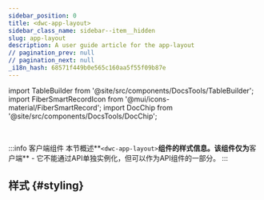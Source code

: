 ```yaml
---
sidebar_position: 0
title: <dwc-app-layout>
sidebar_class_name: sidebar--item__hidden
slug: app-layout
description: A user guide article for the app-layout
// pagination_prev: null
// pagination_next: null
_i18n_hash: 68571f449b0e565c160aa5f55f09b87e
---
```

import TableBuilder from '@site/src/components/DocsTools/TableBuilder';
import FiberSmartRecordIcon from '@mui/icons-material/FiberSmartRecord';
import DocChip from '@site/src/components/DocsTools/DocChip';

<DocChip chip='shadow' />

<br />

:::info 客户端组件
本节概述**`<dwc-app-layout>`**组件的样式信息。该组件仅为**客户端** - 它不能通过API单独实例化，但可以作为API组件的一部分。
:::

## 样式 {#styling}

<TableBuilder name="dwc-app-layout" clientComponent />
